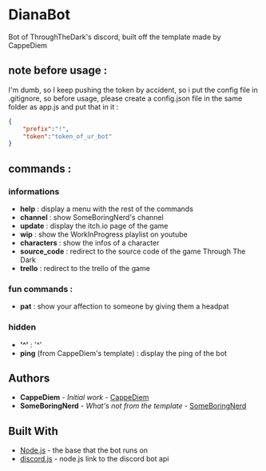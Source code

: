 # DianaBot
Bot of ThroughTheDark's discord, built off the template made by CappeDiem

## note before usage : 
I'm dumb, so I keep pushing the token by accident, so i put the config file in .gitignore, so before usage, please create a config.json file in the same folder as app.js and put that in it : 
```json
{
    "prefix":"!",
    "token":"token_of_ur_bot"
}

```

## commands : 

### informations
* **help** : display a menu with the rest of the commands
* **channel** : show SomeBoringNerd's channel
* **update** :  display the itch.io page of the game
* **wip** : show the WorkInProgress playlist on youtube
* **characters** : show the infos of a character
* **source_code** :  redirect to the source code of the game Through The Dark
* **trello** : redirect to the trello of the game

### fun commands : 
* **pat** : show your affection to someone by giving them a headpat

### hidden
* **'^'** : '^'
* **ping** (from CappeDiem's template) : display the ping of the bot

## Authors

* **CappeDiem** - *Initial work* - [CappeDiem](https://github.com/CappeDiem/Discord.js-bot-template)
* **SomeBoringNerd** - *What's not from the template* - [SomeBoringNerd](https://github.com/SomeBoringNerd/)

## Built With

* [Node.js](https://nodejs.org/en/) - the base that the bot runs on
* [discord.js](https://discord.js.org/#/) - node.js link to the discord bot api
